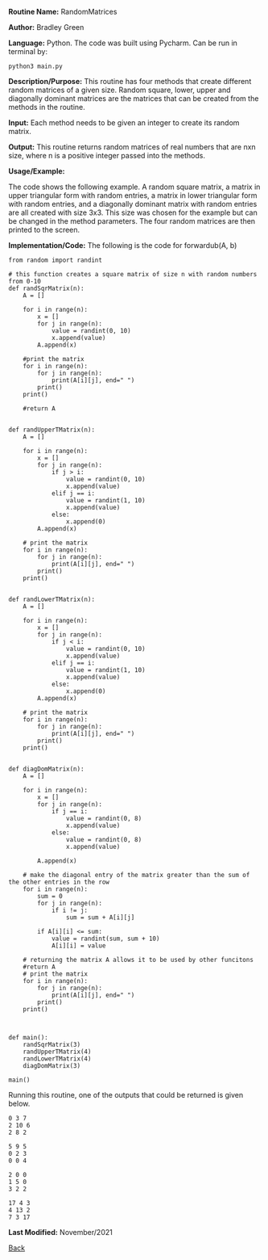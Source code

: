
**Routine Name:**          RandomMatrices

**Author:** Bradley Green

**Language:** Python. The code was built using Pycharm. Can be run in terminal by:


    python3 main.py


**Description/Purpose:** This routine has four methods that create different random matrices of a given size.  Random square, lower, upper and diagonally 
dominant matrices are the matrices that can be created from the methods in the routine. 

**Input:**  Each method needs to be given an integer to create its random matrix.  

**Output:** This routine returns random matrices of real numbers that are nxn size, where n is a positive integer passed into the methods.

**Usage/Example:**

The code shows the following example.  A random square matrix, a matrix in upper triangular form with random entries, a matrix in lower triangular 
form with random entries, and a diagonally dominant matrix with random entries are all created with size 3x3.  This size was chosen for the example 
but can be changed in the method parameters.  The four random matrices are then printed to the screen.  



**Implementation/Code:** The following is the code for forwardub(A, b)

        
    from random import randint

    # this function creates a square matrix of size n with random numbers from 0-10
    def randSqrMatrix(n):
        A = []

        for i in range(n):
            x = []
            for j in range(n):
                value = randint(0, 10)
                x.append(value)
            A.append(x)

        #print the matrix
        for i in range(n):
            for j in range(n):
                print(A[i][j], end=" ")
            print()
        print()

        #return A


    def randUpperTMatrix(n):
        A = []

        for i in range(n):
            x = []
            for j in range(n):
                if j > i:
                    value = randint(0, 10)
                    x.append(value)
                elif j == i:
                    value = randint(1, 10)
                    x.append(value)
                else:
                    x.append(0)
            A.append(x)

        # print the matrix
        for i in range(n):
            for j in range(n):
                print(A[i][j], end=" ")
            print()
        print()


    def randLowerTMatrix(n):
        A = []

        for i in range(n):
            x = []
            for j in range(n):
                if j < i:
                    value = randint(0, 10)
                    x.append(value)
                elif j == i:
                    value = randint(1, 10)
                    x.append(value)
                else:
                    x.append(0)
            A.append(x)

        # print the matrix
        for i in range(n):
            for j in range(n):
                print(A[i][j], end=" ")
            print()
        print()


    def diagDomMatrix(n):
        A = []

        for i in range(n):
            x = []
            for j in range(n):
                if j == i:
                    value = randint(0, 8)
                    x.append(value)
                else:
                    value = randint(0, 8)
                    x.append(value)

            A.append(x)

        # make the diagonal entry of the matrix greater than the sum of the other entries in the row
        for i in range(n):
            sum = 0
            for j in range(n):
                if i != j:
                    sum = sum + A[i][j]

            if A[i][i] <= sum:
                value = randint(sum, sum + 10)
                A[i][i] = value

        # returning the matrix A allows it to be used by other funcitons
        #return A
        # print the matrix
        for i in range(n):
            for j in range(n):
                print(A[i][j], end=" ")
            print()
        print()



    def main():
        randSqrMatrix(3)
        randUpperTMatrix(4)
        randLowerTMatrix(4)
        diagDomMatrix(3)

    main()



Running this routine, one of the outputs that could be returned is given below.

    0 3 7 
    2 10 6 
    2 8 2 

    5 9 5 
    0 2 3 
    0 0 4 

    2 0 0 
    1 5 0 
    3 2 2 

    17 4 3 
    4 13 2 
    7 3 17 


**Last Modified:** November/2021

[Back](../README.md)
